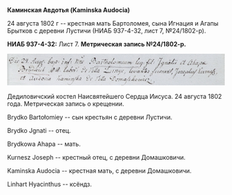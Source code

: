 **Каминская Авдотья (Kaminska Audocia)**

24 августа 1802 г -- крестная мать Бартоломея, сына Игнация и Агапы
Брытков с деревни Лустичи (НИАБ 937-4-32, лист 7, №24/1802-р).

**НИАБ 937-4-32:** Лист 7. **Метрическая запись №24/1802-р.**

![](./media/a55fc07ec8e7d5f650826e991751ca33ec82dca0.png)

Дедиловичский костел Наисвятейшего Сердца Иисуса. 24 августа 1802 года.
Метрическая запись о крещении.

Brydko Bartołomiey -- сын крестьян с деревни Лустичи.

Brydko Jgnati -- отец.

Brydkowa Ahapa -- мать.

Kurnesz Joseph -- крестный отец, с деревни Домашковичи.

Kaminska Audocia -- крестная мать, с деревни Домашковичи.

Linhart Hyacinthus -- ксёндз.
